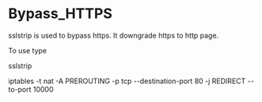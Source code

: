 # Bypass_HTTPS
sslstrip is used to bypass https. It downgrade https to http page.

To use type

sslstrip

iptables -t nat -A PREROUTING -p tcp --destination-port 80 -j REDIRECT --to-port 10000

